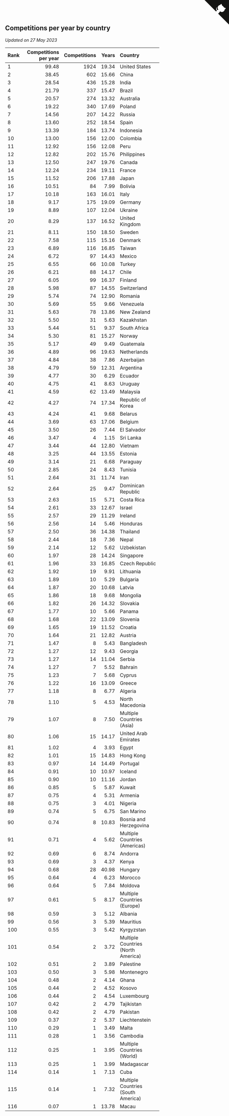 ## Competitions per year by country

*Updated on 27 May 2023*

| Rank | Competitions per year | Competitions | Years | Country |
| :--- | ---: | ---: | ---: | :--- |
| 1 | 99.48 | 1924 | 19.34 | United States |
| 2 | 38.45 | 602 | 15.66 | China |
| 3 | 28.54 | 436 | 15.28 | India |
| 4 | 21.79 | 337 | 15.47 | Brazil |
| 5 | 20.57 | 274 | 13.32 | Australia |
| 6 | 19.22 | 340 | 17.69 | Poland |
| 7 | 14.56 | 207 | 14.22 | Russia |
| 8 | 13.60 | 252 | 18.54 | Spain |
| 9 | 13.39 | 184 | 13.74 | Indonesia |
| 10 | 13.00 | 156 | 12.00 | Colombia |
| 11 | 12.92 | 156 | 12.08 | Peru |
| 12 | 12.82 | 202 | 15.76 | Philippines |
| 13 | 12.50 | 247 | 19.76 | Canada |
| 14 | 12.24 | 234 | 19.11 | France |
| 15 | 11.52 | 206 | 17.88 | Japan |
| 16 | 10.51 | 84 | 7.99 | Bolivia |
| 17 | 10.18 | 163 | 16.01 | Italy |
| 18 | 9.17 | 175 | 19.09 | Germany |
| 19 | 8.89 | 107 | 12.04 | Ukraine |
| 20 | 8.29 | 137 | 16.52 | United Kingdom |
| 21 | 8.11 | 150 | 18.50 | Sweden |
| 22 | 7.58 | 115 | 15.16 | Denmark |
| 23 | 6.89 | 116 | 16.85 | Taiwan |
| 24 | 6.72 | 97 | 14.43 | Mexico |
| 25 | 6.55 | 66 | 10.08 | Turkey |
| 26 | 6.21 | 88 | 14.17 | Chile |
| 27 | 6.05 | 99 | 16.37 | Finland |
| 28 | 5.98 | 87 | 14.55 | Switzerland |
| 29 | 5.74 | 74 | 12.90 | Romania |
| 30 | 5.69 | 55 | 9.66 | Venezuela |
| 31 | 5.63 | 78 | 13.86 | New Zealand |
| 32 | 5.50 | 31 | 5.63 | Kazakhstan |
| 33 | 5.44 | 51 | 9.37 | South Africa |
| 34 | 5.30 | 81 | 15.27 | Norway |
| 35 | 5.17 | 49 | 9.49 | Guatemala |
| 36 | 4.89 | 96 | 19.63 | Netherlands |
| 37 | 4.84 | 38 | 7.86 | Azerbaijan |
| 38 | 4.79 | 59 | 12.31 | Argentina |
| 39 | 4.77 | 30 | 6.29 | Ecuador |
| 40 | 4.75 | 41 | 8.63 | Uruguay |
| 41 | 4.59 | 62 | 13.49 | Malaysia |
| 42 | 4.27 | 74 | 17.34 | Republic of Korea |
| 43 | 4.24 | 41 | 9.68 | Belarus |
| 44 | 3.69 | 63 | 17.06 | Belgium |
| 45 | 3.50 | 26 | 7.44 | El Salvador |
| 46 | 3.47 | 4 | 1.15 | Sri Lanka |
| 47 | 3.44 | 44 | 12.80 | Vietnam |
| 48 | 3.25 | 44 | 13.55 | Estonia |
| 49 | 3.14 | 21 | 6.68 | Paraguay |
| 50 | 2.85 | 24 | 8.43 | Tunisia |
| 51 | 2.64 | 31 | 11.74 | Iran |
| 52 | 2.64 | 25 | 9.47 | Dominican Republic |
| 53 | 2.63 | 15 | 5.71 | Costa Rica |
| 54 | 2.61 | 33 | 12.67 | Israel |
| 55 | 2.57 | 29 | 11.29 | Ireland |
| 56 | 2.56 | 14 | 5.46 | Honduras |
| 57 | 2.50 | 36 | 14.38 | Thailand |
| 58 | 2.44 | 18 | 7.36 | Nepal |
| 59 | 2.14 | 12 | 5.62 | Uzbekistan |
| 60 | 1.97 | 28 | 14.24 | Singapore |
| 61 | 1.96 | 33 | 16.85 | Czech Republic |
| 62 | 1.92 | 19 | 9.91 | Lithuania |
| 63 | 1.89 | 10 | 5.29 | Bulgaria |
| 64 | 1.87 | 20 | 10.68 | Latvia |
| 65 | 1.86 | 18 | 9.68 | Mongolia |
| 66 | 1.82 | 26 | 14.32 | Slovakia |
| 67 | 1.77 | 10 | 5.66 | Panama |
| 68 | 1.68 | 22 | 13.09 | Slovenia |
| 69 | 1.65 | 19 | 11.52 | Croatia |
| 70 | 1.64 | 21 | 12.82 | Austria |
| 71 | 1.47 | 8 | 5.43 | Bangladesh |
| 72 | 1.27 | 12 | 9.43 | Georgia |
| 73 | 1.27 | 14 | 11.04 | Serbia |
| 74 | 1.27 | 7 | 5.52 | Bahrain |
| 75 | 1.23 | 7 | 5.68 | Cyprus |
| 76 | 1.22 | 16 | 13.09 | Greece |
| 77 | 1.18 | 8 | 6.77 | Algeria |
| 78 | 1.10 | 5 | 4.53 | North Macedonia |
| 79 | 1.07 | 8 | 7.50 | Multiple Countries (Asia) |
| 80 | 1.06 | 15 | 14.17 | United Arab Emirates |
| 81 | 1.02 | 4 | 3.93 | Egypt |
| 82 | 1.01 | 15 | 14.83 | Hong Kong |
| 83 | 0.97 | 14 | 14.49 | Portugal |
| 84 | 0.91 | 10 | 10.97 | Iceland |
| 85 | 0.90 | 10 | 11.16 | Jordan |
| 86 | 0.85 | 5 | 5.87 | Kuwait |
| 87 | 0.75 | 4 | 5.31 | Armenia |
| 88 | 0.75 | 3 | 4.01 | Nigeria |
| 89 | 0.74 | 5 | 6.75 | San Marino |
| 90 | 0.74 | 8 | 10.83 | Bosnia and Herzegovina |
| 91 | 0.71 | 4 | 5.62 | Multiple Countries (Americas) |
| 92 | 0.69 | 6 | 8.74 | Andorra |
| 93 | 0.69 | 3 | 4.37 | Kenya |
| 94 | 0.68 | 28 | 40.98 | Hungary |
| 95 | 0.64 | 4 | 6.23 | Morocco |
| 96 | 0.64 | 5 | 7.84 | Moldova |
| 97 | 0.61 | 5 | 8.17 | Multiple Countries (Europe) |
| 98 | 0.59 | 3 | 5.12 | Albania |
| 99 | 0.56 | 3 | 5.39 | Mauritius |
| 100 | 0.55 | 3 | 5.42 | Kyrgyzstan |
| 101 | 0.54 | 2 | 3.72 | Multiple Countries (North America) |
| 102 | 0.51 | 2 | 3.89 | Palestine |
| 103 | 0.50 | 3 | 5.98 | Montenegro |
| 104 | 0.48 | 2 | 4.14 | Ghana |
| 105 | 0.44 | 2 | 4.52 | Kosovo |
| 106 | 0.44 | 2 | 4.54 | Luxembourg |
| 107 | 0.42 | 2 | 4.79 | Tajikistan |
| 108 | 0.42 | 2 | 4.79 | Pakistan |
| 109 | 0.37 | 2 | 5.37 | Liechtenstein |
| 110 | 0.29 | 1 | 3.49 | Malta |
| 111 | 0.28 | 1 | 3.56 | Cambodia |
| 112 | 0.25 | 1 | 3.95 | Multiple Countries (World) |
| 113 | 0.25 | 1 | 3.99 | Madagascar |
| 114 | 0.14 | 1 | 7.13 | Cuba |
| 115 | 0.14 | 1 | 7.32 | Multiple Countries (South America) |
| 116 | 0.07 | 1 | 13.78 | Macau |


<a href="https://github.com/JustinTimeCuber/wca_statistics" class="github-corner" aria-label="View source on Github"><svg width="80" height="80" viewBox="0 0 250 250" style="fill:#151513; color:#fff; position: absolute; top: 0; border: 0; right: 0;" aria-hidden="true"><path d="M0,0 L115,115 L130,115 L142,142 L250,250 L250,0 Z"></path><path d="M128.3,109.0 C113.8,99.7 119.0,89.6 119.0,89.6 C122.0,82.7 120.5,78.6 120.5,78.6 C119.2,72.0 123.4,76.3 123.4,76.3 C127.3,80.9 125.5,87.3 125.5,87.3 C122.9,97.6 130.6,101.9 134.4,103.2" fill="currentColor" style="transform-origin: 130px 106px;" class="octo-arm"></path><path d="M115.0,115.0 C114.9,115.1 118.7,116.5 119.8,115.4 L133.7,101.6 C136.9,99.2 139.9,98.4 142.2,98.6 C133.8,88.0 127.5,74.4 143.8,58.0 C148.5,53.4 154.0,51.2 159.7,51.0 C160.3,49.4 163.2,43.6 171.4,40.1 C171.4,40.1 176.1,42.5 178.8,56.2 C183.1,58.6 187.2,61.8 190.9,65.4 C194.5,69.0 197.7,73.2 200.1,77.6 C213.8,80.2 216.3,84.9 216.3,84.9 C212.7,93.1 206.9,96.0 205.4,96.6 C205.1,102.4 203.0,107.8 198.3,112.5 C181.9,128.9 168.3,122.5 157.7,114.1 C157.9,116.9 156.7,120.9 152.7,124.9 L141.0,136.5 C139.8,137.7 141.6,141.9 141.8,141.8 Z" fill="currentColor" class="octo-body"></path></svg></a><style>.github-corner:hover .octo-arm{animation:octocat-wave 560ms ease-in-out}@keyframes octocat-wave{0%,100%{transform:rotate(0)}20%,60%{transform:rotate(-25deg)}40%,80%{transform:rotate(10deg)}}@media (max-width:500px){.github-corner:hover .octo-arm{animation:none}.github-corner .octo-arm{animation:octocat-wave 560ms ease-in-out}}</style>
